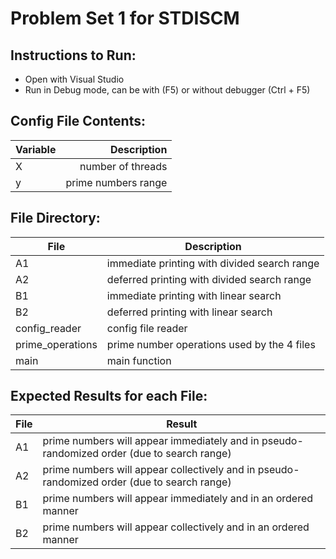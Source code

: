 # Problem Set 1 for STDISCM

## Instructions to Run:
- Open with Visual Studio
- Run in Debug mode, can be with (F5) or without debugger (Ctrl + F5)

## Config File Contents:
| Variable |         Description |
|----------|--------------------:|
| X        | number of threads   |
| y        | prime numbers range |

## File Directory:
| File             | Description                                  |
|------------------|----------------------------------------------|
| A1               | immediate printing with divided search range |
| A2               | deferred printing with divided search range  |
| B1               | immediate printing with linear search        |
| B2               | deferred printing with linear search         |
| config_reader    | config file reader                           |
| prime_operations | prime number operations used by the 4 files  |
| main             | main function                                |

## Expected Results for each File:
| File | Result                                                                                      |
|------|---------------------------------------------------------------------------------------------|
| A1   | prime numbers will appear immediately and in pseudo-randomized order (due to search range)  |
| A2   | prime numbers will appear collectively and in pseudo-randomized order (due to search range) |
| B1   | prime numbers will appear immediately and in an ordered manner                              |
| B2   | prime numbers will appear collectively and in an ordered manner                             |